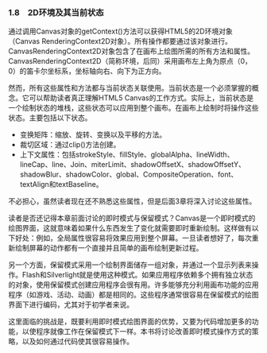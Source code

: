 ### 1.8　2D环境及其当前状态

通过调用Canvas对象的getContext()方法可以获得HTML5的2D环境对象（Canvas RenderingContext2D对象）。所有操作都要通过该对象进行。CanvasRenderingContext2D对象包含了在画布上绘图所需的所有方法和属性。CanvasRenderingContext2D（简称环境，后同）采用画布左上角为原点（0，0）的笛卡尔坐标系，坐标轴向右、向下为正方向。

然而，所有这些属性和方法都与当前状态关联使用。当前状态是一个必须掌握的概念。它可以帮助读者真正理解HTML5 Canvas的工作方式。实际上，当前状态是一个绘制状态的堆栈，这些状态可以应用到整个画布。在画布上绘制时将操作这些状态。主要包括以下状态。

+ 变换矩阵：缩放、旋转、变换以及平移的方法。
+ 裁切区域：通过clip()方法创建。
+ 上下文属性：包括strokeStyle、fillStyle、globalAlpha、lineWidth、lineCap、line、Join、miterLimit、shadowOffsetX、shadowOffsetY、shadowBlur、shadowColor、global、CompositeOperation、font、textAlign和textBaseline。

不必担心，虽然读者现在还不熟悉这些属性，但是后面3章将深入讨论这些属性。

读者是否还记得本章前面讨论的即时模式与保留模式？Canvas是一个即时模式的绘图界面，这就意味着如果什么东西发生了变化就需要即时重新绘制。这样做有以下好处：例如，全局属性很容易将效果应用到整个屏幕。一旦读者想好了，每次重新绘制屏幕的动作都有一个直接并且简单的画布绘制更新过程。

另一个方面，保留模式采用一个绘制界面储存一组对象，并通过一个显示列表来操作。Flash和Silverlight就是使用这种模式。如果应用程序依赖多个拥有独立状态的对象，使用保留模式创建应用程序会很有用。许多能够充分利用画布功能的应用程序（如游戏、活动、动画）都是相同的。这些程序通常很容易在保留模式的绘图界面下进行编码，尤其对于初学者来说。

这里面临的挑战是，既要利用即时模式绘图界面的优势，又要为代码增加更多的功能，以使程序就像工作在保留模式下一样。本书将讨论改善即时模式操作方式的策略，以及如何通过代码使其很容易操作。

